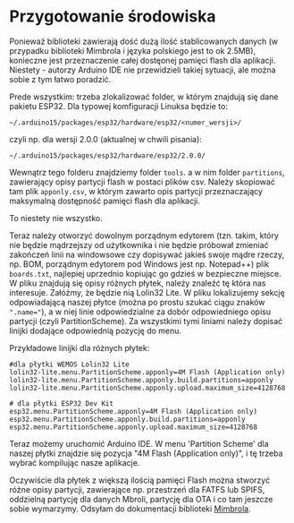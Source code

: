 # Przygotowanie środowiska

Ponieważ biblioteki zawierają dość dużą ilość stablicowanych danych
(w przypadku biblioteki Mimbrola i języka polskiego jest to ok 2.5MB),
konieczne jest przeznaczenie całej dostęonej pamięci flash dla aplikacji.
Niestety - autorzy Arduino IDE nie przewidzieli takiej sytuacji,
ale można sobie z tym łatwo poradzić.

Prede wszystkim: trzeba zlokalizować folder, w którym znajdują się
dane pakietu ESP32. Dla typowej komfiguracji Linuksa będzie to:

```~/.arduino15/packages/esp32/hardware/esp32/<numer_wersji>/```

czyli np. dla wersji 2.0.0 (aktualnej w chwili pisania):

```~/.arduino15/packages/esp32/hardware/esp32/2.0.0/```

Wewnątrz tego folderu znajdziemy folder ```tools```. a w nim folder
```partitions```, zawierający opisy partycji flash w postaci plików csv.
Należy skopiować tam plik ```apponly.csv```, w którym zawarto opis
partycji przeznaczający maksymalną dostępność pamięci flash dla
aplikacji.

To niestety nie wszystko.

Teraz należy otworzyć dowolnym porządnym edytorem (tzn. takim, który
nie będzie mądrzejszy od użytkownika i nie będzie próbował zmieniać
zakończeń linii na windowsowe czy dopisywać jakieś swoje mądre rzeczy,
np. BOM, porządnym edytorem pod Windows jest np. Notepad++) plik
```boards.txt```, najlepiej uprzednio kopiując go gdzieś w bezpieczne
miejsce. W pliku znajdują się opisy różnych płytek, należy znaleźć
tę która nas interesuje. Załóżmy, że będzie nią Lolin32 Lite. W pliku
lokalizujemy sekcję odpowiadającą naszej płytce (można po prostu szukać
ciągu znaków ```".name="```), a w niej linie odpowiedzialne za dobór
odpowiedniego opisu partycji (czyli PartitionScheme). Za wszystkimi
tymi liniami należy dopisać linijki dodające odpowiednią pozycję
do menu. 

Przykładowe linijki dla różnych płytek:

```
#dla płytki WEMOS Lolin32 Lite
lolin32-lite.menu.PartitionScheme.apponly=4M Flash (Application only)
lolin32-lite.menu.PartitionScheme.apponly.build.partitions=apponly
lolin32-lite.menu.PartitionScheme.apponly.upload.maximum_size=4128768

# dla płytki ESP32 Dev Kit
esp32.menu.PartitionScheme.apponly=4M Flash (Application only)
esp32.menu.PartitionScheme.apponly.build.partitions=apponly
esp32.menu.PartitionScheme.apponly.upload.maximum_size=4128768
```

Teraz możemy uruchomić Arduino IDE. W menu 'Partition Scheme' dla
naszej płytki znajdzie się pozycja "4M Flash (Application only)",
i tę trzeba wybrać kompilując nasze aplikacje.

Oczywiście dla płytek z większą ilością pamięci Flash można stworzyć
różne opisy partycji, zawierające np. przestrzeń dla FATFS lub SPIFS,
oddzielną partycję dla danych Mbroli, partycję dla OTA i co tam jeszcze
sobie wymarzymy. Odsyłam do dokumentacji biblioteki
[Mimbrola](https://github.com/ethanak/Mimbrola).

